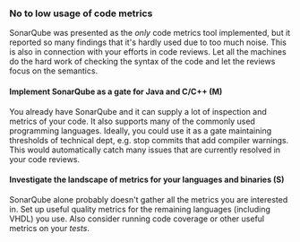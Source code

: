 ---
---

### No to low usage of code metrics

SonarQube was presented as the *only* code metrics tool implemented, but it reported so many findings that it's hardly used due to too much noise. 
This is also in connection with your efforts in code reviews.
Let all the machines do the hard work of checking the syntax of the code and let the reviews focus on the semantics.

#### Implement SonarQube as a gate for Java and C/C++ (M)

You already have SonarQube and it can supply a lot of inspection and metrics of your code. It also supports many of the commonly used programming languages.
Ideally, you could use it as a gate maintaining thresholds of technical dept, e.g. stop commits that add compiler warnings.
This would automatically catch many issues that are currently resolved in your code reviews.

#### Investigate the landscape of metrics for your languages and binaries (S)

SonarQube alone probably doesn't gather all the metrics you are interested in.
Set up useful quality metrics for the remaining languages (including VHDL) you use.
Also consider running code coverage or other useful metrics on your _tests_.